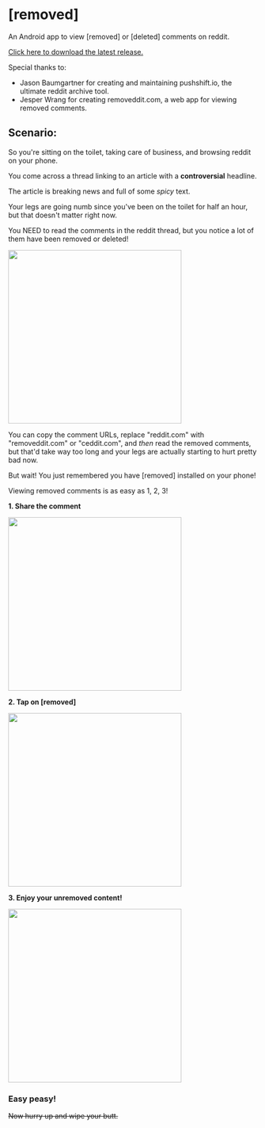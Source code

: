 # [removed]
An Android app to view [removed] or [deleted] comments on reddit.

[Click here to download the latest release.](https://github.com/Humzaman/removed/releases/latest/download/removed.apk)

Special thanks to: 
* Jason Baumgartner for creating and maintaining pushshift.io, the ultimate reddit archive tool.
* Jesper Wrang for creating removeddit.com, a web app for viewing removed comments.

## Scenario:
So you're sitting on the toilet, taking care of business, and browsing reddit on your phone.

You come across a thread linking to an article with a __controversial__ headline. 

The article is breaking news and full of some _spicy_ text. 

Your legs are going numb since you've been on the toilet for half an hour, but that doesn't matter right now. 

You NEED to read the comments in the reddit thread, but you notice a lot of them have been removed or deleted!

<img src="https://user-images.githubusercontent.com/13255511/74518318-39a1db80-4ed9-11ea-8e07-09a620b7cb2a.jpg" width="350px">

You can copy the comment URLs, replace "reddit.com" with "removeddit.com" or "ceddit.com", and _then_ read the removed comments, but that'd take way too long and your legs are actually starting to hurt pretty bad now.

But wait! You just remembered you have [removed] installed on your phone!

Viewing removed comments is as easy as 1, 2, 3!

__1. Share the comment__

<img src="https://user-images.githubusercontent.com/13255511/74518321-3b6b9f00-4ed9-11ea-8cdc-baa133e7a78b.jpg" width="350px">

__2. Tap on [removed]__

<img src="https://user-images.githubusercontent.com/13255511/74520913-1d546d80-4ede-11ea-8fae-a7c6aed78220.jpg" width="350px">

__3. Enjoy your unremoved content!__

<img src="https://user-images.githubusercontent.com/13255511/74520915-1f1e3100-4ede-11ea-8cac-d791f773324f.jpg" width="350px">

### Easy peasy!

~~Now hurry up and wipe your butt.~~
                                                                                                                            
